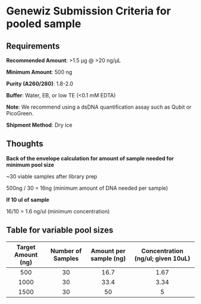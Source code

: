 
# Genewiz Submission Criteria for pooled sample


## Requirements

**Recommended Amount**: >1.5 µg @ >20 ng/µL

**Minimum Amount**: 500 ng

**Purity (A260/280)**: 1.8-2.0

**Buffer**: Water, EB, or low TE (<0.1 mM EDTA)

**Note**: We recommend using a dsDNA quantification assay such as Qubit or PicoGreen.

**Shipment Method**: Dry ice

## Thoughts

**Back of the envelope calculation for amount of sample needed for minimum pool size**

~30 viable samples after library prep

500ng / 30 = 16ng (minimum amount of DNA needed per sample)

**If 10 ul of sample**

16/10 = 1.6 ng/ul (minimum concentration)

## Table for variable pool sizes

| Target Amount (ng) | Number of Samples | Amount per sample (ng) | Concentration (ng/ul; given 10uL) | 
|:-------------:|:-----------------:|:-----------------:|:--------------------------:|
| 500 | 30 | 16.7 | 1.67 |
| 1000 | 30 | 33.4 | 3.34 |
| 1500 | 30 | 50 | 5 | 

